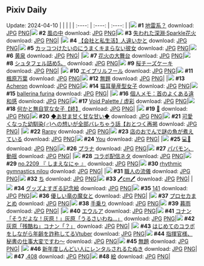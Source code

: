 ## Pixiv Daily
Update: 2024-04-10
|      |      |      |
| :----: | :----: | :----: |
|![](https://pixiv.microyu.workers.dev/c/240x480/img-master/img/2024/04/08/00/00/20/117646455_p0_master1200.jpg) **#1** [地雷系？](https://www.pixiv.net/artworks/117646455) download: [JPG](https://pixiv.microyu.workers.dev/img-original/img/2024/04/08/00/00/20/117646455_p0.jpg) [PNG](https://pixiv.microyu.workers.dev/img-original/img/2024/04/08/00/00/20/117646455_p0.png)|![](https://pixiv.microyu.workers.dev/c/240x480/img-master/img/2024/04/08/00/00/19/117646450_p0_master1200.jpg) **#2** [風の中](https://www.pixiv.net/artworks/117646450) download: [JPG](https://pixiv.microyu.workers.dev/img-original/img/2024/04/08/00/00/19/117646450_p0.jpg) [PNG](https://pixiv.microyu.workers.dev/img-original/img/2024/04/08/00/00/19/117646450_p0.png)|![](https://pixiv.microyu.workers.dev/c/240x480/img-master/img/2024/04/08/00/00/33/117646530_p0_master1200.jpg) **#3** [失われた深淵·Sparkle花火](https://www.pixiv.net/artworks/117646530) download: [JPG](https://pixiv.microyu.workers.dev/img-original/img/2024/04/08/00/00/33/117646530_p0.jpg) [PNG](https://pixiv.microyu.workers.dev/img-original/img/2024/04/08/00/00/33/117646530_p0.png)|
|![](https://pixiv.microyu.workers.dev/c/240x480/img-master/img/2024/04/09/12/00/12/117685150_p0_master1200.jpg) **#4** [【会社と私生活】人違いかと](https://www.pixiv.net/artworks/117685150) download: [JPG](https://pixiv.microyu.workers.dev/img-original/img/2024/04/09/12/00/12/117685150_p0.jpg) [PNG](https://pixiv.microyu.workers.dev/img-original/img/2024/04/09/12/00/12/117685150_p0.png)|![](https://pixiv.microyu.workers.dev/c/240x480/img-master/img/2024/04/08/17/12/03/117662562_p0_master1200.jpg) **#5** [カッコつけたいのにうまくキまらない彼女](https://www.pixiv.net/artworks/117662562) download: [JPG](https://pixiv.microyu.workers.dev/img-original/img/2024/04/08/17/12/03/117662562_p0.jpg) [PNG](https://pixiv.microyu.workers.dev/img-original/img/2024/04/08/17/12/03/117662562_p0.png)|![](https://pixiv.microyu.workers.dev/c/240x480/img-master/img/2024/04/08/12/06/09/117657717_p0_master1200.jpg) **#6** [黄泉](https://www.pixiv.net/artworks/117657717) download: [JPG](https://pixiv.microyu.workers.dev/img-original/img/2024/04/08/12/06/09/117657717_p0.jpg) [PNG](https://pixiv.microyu.workers.dev/img-original/img/2024/04/08/12/06/09/117657717_p0.png)|
|![](https://pixiv.microyu.workers.dev/c/240x480/img-master/img/2024/04/08/18/51/39/117664860_p0_master1200.jpg) **#7** [花火の大舞台](https://www.pixiv.net/artworks/117664860) download: [JPG](https://pixiv.microyu.workers.dev/img-original/img/2024/04/08/18/51/39/117664860_p0.jpg) [PNG](https://pixiv.microyu.workers.dev/img-original/img/2024/04/08/18/51/39/117664860_p0.png)|![](https://pixiv.microyu.workers.dev/c/240x480/img-master/img/2024/04/08/02/02/15/117650122_p0_master1200.jpg) **#8** [シュタフェル詰め5。](https://www.pixiv.net/artworks/117650122) download: [JPG](https://pixiv.microyu.workers.dev/img-original/img/2024/04/08/02/02/15/117650122_p0.jpg) [PNG](https://pixiv.microyu.workers.dev/img-original/img/2024/04/08/02/02/15/117650122_p0.png)|![](https://pixiv.microyu.workers.dev/c/240x480/img-master/img/2024/04/08/20/30/03/117667481_p0_master1200.jpg) **#9** [桜チーズケーキ](https://www.pixiv.net/artworks/117667481) download: [JPG](https://pixiv.microyu.workers.dev/img-original/img/2024/04/08/20/30/03/117667481_p0.jpg) [PNG](https://pixiv.microyu.workers.dev/img-original/img/2024/04/08/20/30/03/117667481_p0.png)|
|![](https://pixiv.microyu.workers.dev/c/240x480/img-master/img/2024/04/08/23/28/28/117673411_p0_master1200.jpg) **#10** [エイプリルフール](https://www.pixiv.net/artworks/117673411) download: [JPG](https://pixiv.microyu.workers.dev/img-original/img/2024/04/08/23/28/28/117673411_p0.jpg) [PNG](https://pixiv.microyu.workers.dev/img-original/img/2024/04/08/23/28/28/117673411_p0.png)|![](https://pixiv.microyu.workers.dev/c/240x480/img-master/img/2024/04/08/12/09/57/117657774_p0_master1200.jpg) **#11** [楓原万葉](https://www.pixiv.net/artworks/117657774) download: [JPG](https://pixiv.microyu.workers.dev/img-original/img/2024/04/08/12/09/57/117657774_p0.jpg) [PNG](https://pixiv.microyu.workers.dev/img-original/img/2024/04/08/12/09/57/117657774_p0.png)|![](https://pixiv.microyu.workers.dev/c/240x480/img-master/img/2024/04/08/16/35/27/117661902_p0_master1200.jpg) **#12** [無題](https://www.pixiv.net/artworks/117661902) download: [JPG](https://pixiv.microyu.workers.dev/img-original/img/2024/04/08/16/35/27/117661902_p0.jpg) [PNG](https://pixiv.microyu.workers.dev/img-original/img/2024/04/08/16/35/27/117661902_p0.png)|
|![](https://pixiv.microyu.workers.dev/c/240x480/img-master/img/2024/04/09/00/34/31/117675919_p0_master1200.jpg) **#13** [Acheron](https://www.pixiv.net/artworks/117675919) download: [JPG](https://pixiv.microyu.workers.dev/img-original/img/2024/04/09/00/34/31/117675919_p0.jpg) [PNG](https://pixiv.microyu.workers.dev/img-original/img/2024/04/09/00/34/31/117675919_p0.png)|![](https://pixiv.microyu.workers.dev/c/240x480/img-master/img/2024/04/08/01/52/04/117649911_p0_master1200.jpg) **#14** [猫耳量産型女子](https://www.pixiv.net/artworks/117649911) download: [JPG](https://pixiv.microyu.workers.dev/img-original/img/2024/04/08/01/52/04/117649911_p0.jpg) [PNG](https://pixiv.microyu.workers.dev/img-original/img/2024/04/08/01/52/04/117649911_p0.png)|![](https://pixiv.microyu.workers.dev/c/240x480/img-master/img/2024/04/08/08/26/00/117654804_p0_master1200.jpg) **#15** [ballerina furina](https://www.pixiv.net/artworks/117654804) download: [JPG](https://pixiv.microyu.workers.dev/img-original/img/2024/04/08/08/26/00/117654804_p0.jpg) [PNG](https://pixiv.microyu.workers.dev/img-original/img/2024/04/08/08/26/00/117654804_p0.png)|
|![](https://pixiv.microyu.workers.dev/c/240x480/img-master/img/2024/04/09/06/00/10/117680634_p0_master1200.jpg) **#16** [個人メモ：首のよくある違和感](https://www.pixiv.net/artworks/117680634) download: [JPG](https://pixiv.microyu.workers.dev/img-original/img/2024/04/09/06/00/10/117680634_p0.jpg) [PNG](https://pixiv.microyu.workers.dev/img-original/img/2024/04/09/06/00/10/117680634_p0.png)|![](https://pixiv.microyu.workers.dev/c/240x480/img-master/img/2024/04/09/07/30/03/117681717_p0_master1200.jpg) **#17** [Void Palette / 虚彩](https://www.pixiv.net/artworks/117681717) download: [JPG](https://pixiv.microyu.workers.dev/img-original/img/2024/04/09/07/30/03/117681717_p0.jpg) [PNG](https://pixiv.microyu.workers.dev/img-original/img/2024/04/09/07/30/03/117681717_p0.png)|![](https://pixiv.microyu.workers.dev/c/240x480/img-master/img/2024/04/08/18/00/25/117663612_p0_master1200.jpg) **#18** [何かと無自覚な女子【終】](https://www.pixiv.net/artworks/117663612) download: [JPG](https://pixiv.microyu.workers.dev/img-original/img/2024/04/08/18/00/25/117663612_p0.jpg) [PNG](https://pixiv.microyu.workers.dev/img-original/img/2024/04/08/18/00/25/117663612_p0.png)|
|![](https://pixiv.microyu.workers.dev/c/240x480/img-master/img/2024/04/08/00/00/59/117646626_p0_master1200.jpg) **#19** [💄](https://www.pixiv.net/artworks/117646626) download: [JPG](https://pixiv.microyu.workers.dev/img-original/img/2024/04/08/00/00/59/117646626_p0.jpg) [PNG](https://pixiv.microyu.workers.dev/img-original/img/2024/04/08/00/00/59/117646626_p0.png)|![](https://pixiv.microyu.workers.dev/c/240x480/img-master/img/2024/04/09/00/00/12/117674467_p0_master1200.jpg) **#20** [◆あ甘ま甘く甘な甘い◆](https://www.pixiv.net/artworks/117674467) download: [JPG](https://pixiv.microyu.workers.dev/img-original/img/2024/04/09/00/00/12/117674467_p0.jpg) [PNG](https://pixiv.microyu.workers.dev/img-original/img/2024/04/09/00/00/12/117674467_p0.png)|![](https://pixiv.microyu.workers.dev/c/240x480/img-master/img/2024/04/09/12/00/30/117685190_p0_master1200.jpg) **#21** [可愛くなった幼馴染(♂)への想いが全部バレちゃう話【おとつく再掲](https://www.pixiv.net/artworks/117685190) download: [JPG](https://pixiv.microyu.workers.dev/img-original/img/2024/04/09/12/00/30/117685190_p0.jpg) [PNG](https://pixiv.microyu.workers.dev/img-original/img/2024/04/09/12/00/30/117685190_p0.png)|
|![](https://pixiv.microyu.workers.dev/c/240x480/img-master/img/2024/04/08/00/00/42/117646561_p0_master1200.jpg) **#22** [Rarpy](https://www.pixiv.net/artworks/117646561) download: [JPG](https://pixiv.microyu.workers.dev/img-original/img/2024/04/08/00/00/42/117646561_p0.jpg) [PNG](https://pixiv.microyu.workers.dev/img-original/img/2024/04/08/00/00/42/117646561_p0.png)|![](https://pixiv.microyu.workers.dev/c/240x480/img-master/img/2024/04/08/18/16/30/117664038_p0_master1200.jpg) **#23** [店のおでんで謎の魚が煮えている](https://www.pixiv.net/artworks/117664038) download: [JPG](https://pixiv.microyu.workers.dev/img-original/img/2024/04/08/18/16/30/117664038_p0.jpg) [PNG](https://pixiv.microyu.workers.dev/img-original/img/2024/04/08/18/16/30/117664038_p0.png)|![](https://pixiv.microyu.workers.dev/c/240x480/img-master/img/2024/04/08/03/40/58/117651559_p0_master1200.jpg) **#24** [You](https://www.pixiv.net/artworks/117651559) download: [JPG](https://pixiv.microyu.workers.dev/img-original/img/2024/04/08/03/40/58/117651559_p0.jpg) [PNG](https://pixiv.microyu.workers.dev/img-original/img/2024/04/08/03/40/58/117651559_p0.png)|
|![](https://pixiv.microyu.workers.dev/c/240x480/img-master/img/2024/04/08/00/23/24/117647548_p0_master1200.jpg) **#25** [💻🦐](https://www.pixiv.net/artworks/117647548) download: [JPG](https://pixiv.microyu.workers.dev/img-original/img/2024/04/08/00/23/24/117647548_p0.jpg) [PNG](https://pixiv.microyu.workers.dev/img-original/img/2024/04/08/00/23/24/117647548_p0.png)|![](https://pixiv.microyu.workers.dev/c/240x480/img-master/img/2024/04/08/00/01/28/117646688_p0_master1200.jpg) **#26** [プラナ](https://www.pixiv.net/artworks/117646688) download: [JPG](https://pixiv.microyu.workers.dev/img-original/img/2024/04/08/00/01/28/117646688_p0.jpg) [PNG](https://pixiv.microyu.workers.dev/img-original/img/2024/04/08/00/01/28/117646688_p0.png)|![](https://pixiv.microyu.workers.dev/c/240x480/img-master/img/2024/04/08/20/09/45/117666926_p0_master1200.jpg) **#27** [パパモン、動揺](https://www.pixiv.net/artworks/117666926) download: [JPG](https://pixiv.microyu.workers.dev/img-original/img/2024/04/08/20/09/45/117666926_p0.jpg) [PNG](https://pixiv.microyu.workers.dev/img-original/img/2024/04/08/20/09/45/117666926_p0.png)|
|![](https://pixiv.microyu.workers.dev/c/240x480/img-master/img/2024/04/08/05/55/41/117652962_p0_master1200.jpg) **#28** [コラボ配信ネタ](https://www.pixiv.net/artworks/117652962) download: [JPG](https://pixiv.microyu.workers.dev/img-original/img/2024/04/08/05/55/41/117652962_p0.jpg) [PNG](https://pixiv.microyu.workers.dev/img-original/img/2024/04/08/05/55/41/117652962_p0.png)|![](https://pixiv.microyu.workers.dev/c/240x480/img-master/img/2024/04/08/12/24/14/117658012_p0_master1200.jpg) **#29** [no.2209 『 しまえなにゃ 』](https://www.pixiv.net/artworks/117658012) download: [JPG](https://pixiv.microyu.workers.dev/img-original/img/2024/04/08/12/24/14/117658012_p0.jpg) [PNG](https://pixiv.microyu.workers.dev/img-original/img/2024/04/08/12/24/14/117658012_p0.png)|![](https://pixiv.microyu.workers.dev/c/240x480/img-master/img/2024/04/08/08/24/23/117654790_p0_master1200.jpg) **#30** [rhythmic gymnastics nilou](https://www.pixiv.net/artworks/117654790) download: [JPG](https://pixiv.microyu.workers.dev/img-original/img/2024/04/08/08/24/23/117654790_p0.jpg) [PNG](https://pixiv.microyu.workers.dev/img-original/img/2024/04/08/08/24/23/117654790_p0.png)|
|![](https://pixiv.microyu.workers.dev/c/240x480/img-master/img/2024/04/09/17/53/06/117690898_p0_master1200.jpg) **#31** [職人の流儀](https://www.pixiv.net/artworks/117690898) download: [JPG](https://pixiv.microyu.workers.dev/img-original/img/2024/04/09/17/53/06/117690898_p0.jpg) [PNG](https://pixiv.microyu.workers.dev/img-original/img/2024/04/09/17/53/06/117690898_p0.png)|![](https://pixiv.microyu.workers.dev/c/240x480/img-master/img/2024/04/09/05/46/59/117680457_p0_master1200.jpg) **#32** [ち](https://www.pixiv.net/artworks/117680457) download: [JPG](https://pixiv.microyu.workers.dev/img-original/img/2024/04/09/05/46/59/117680457_p0.jpg) [PNG](https://pixiv.microyu.workers.dev/img-original/img/2024/04/09/05/46/59/117680457_p0.png)|![](https://pixiv.microyu.workers.dev/c/240x480/img-master/img/2024/04/08/20/38/34/117667750_p0_master1200.jpg) **#33** [🖊️cm🖊️](https://www.pixiv.net/artworks/117667750) download: [JPG](https://pixiv.microyu.workers.dev/img-original/img/2024/04/08/20/38/34/117667750_p0.jpg) [PNG](https://pixiv.microyu.workers.dev/img-original/img/2024/04/08/20/38/34/117667750_p0.png)|
|![](https://pixiv.microyu.workers.dev/c/240x480/img-master/img/2024/04/08/19/20/39/117665624_p0_master1200.jpg) **#34** [グッズよすぎる記念絵](https://www.pixiv.net/artworks/117665624) download: [JPG](https://pixiv.microyu.workers.dev/img-original/img/2024/04/08/19/20/39/117665624_p0.jpg) [PNG](https://pixiv.microyu.workers.dev/img-original/img/2024/04/08/19/20/39/117665624_p0.png)|![](https://pixiv.microyu.workers.dev/c/240x480/img-master/img/2024/04/08/13/11/11/117658755_p0_master1200.jpg) **#35** [141](https://www.pixiv.net/artworks/117658755) download: [JPG](https://pixiv.microyu.workers.dev/img-original/img/2024/04/08/13/11/11/117658755_p0.jpg) [PNG](https://pixiv.microyu.workers.dev/img-original/img/2024/04/08/13/11/11/117658755_p0.png)|![](https://pixiv.microyu.workers.dev/c/240x480/img-master/img/2024/04/09/00/49/26/117676281_p0_master1200.jpg) **#36** [優しい竜の魔女と](https://www.pixiv.net/artworks/117676281) download: [JPG](https://pixiv.microyu.workers.dev/img-original/img/2024/04/09/00/49/26/117676281_p0.jpg) [PNG](https://pixiv.microyu.workers.dev/img-original/img/2024/04/09/00/49/26/117676281_p0.png)|
|![](https://pixiv.microyu.workers.dev/c/240x480/img-master/img/2024/04/08/15/52/37/117661191_p0_master1200.jpg) **#37** [プロセカまとめ](https://www.pixiv.net/artworks/117661191) download: [JPG](https://pixiv.microyu.workers.dev/img-original/img/2024/04/08/15/52/37/117661191_p0.jpg) [PNG](https://pixiv.microyu.workers.dev/img-original/img/2024/04/08/15/52/37/117661191_p0.png)|![](https://pixiv.microyu.workers.dev/c/240x480/img-master/img/2024/04/09/00/09/10/117675056_p0_master1200.jpg) **#38** [手乗り](https://www.pixiv.net/artworks/117675056) download: [JPG](https://pixiv.microyu.workers.dev/img-original/img/2024/04/09/00/09/10/117675056_p0.jpg) [PNG](https://pixiv.microyu.workers.dev/img-original/img/2024/04/09/00/09/10/117675056_p0.png)|![](https://pixiv.microyu.workers.dev/c/240x480/img-master/img/2024/04/08/10/10/04/117656103_p0_master1200.jpg) **#39** [暮雨](https://www.pixiv.net/artworks/117656103) download: [JPG](https://pixiv.microyu.workers.dev/img-original/img/2024/04/08/10/10/04/117656103_p0.jpg) [PNG](https://pixiv.microyu.workers.dev/img-original/img/2024/04/08/10/10/04/117656103_p0.png)|
|![](https://pixiv.microyu.workers.dev/c/240x480/img-master/img/2024/04/08/00/00/20/117646458_p0_master1200.jpg) **#40** [エウルア](https://www.pixiv.net/artworks/117646458) download: [JPG](https://pixiv.microyu.workers.dev/img-original/img/2024/04/08/00/00/20/117646458_p0.jpg) [PNG](https://pixiv.microyu.workers.dev/img-original/img/2024/04/08/00/00/20/117646458_p0.png)|![](https://pixiv.microyu.workers.dev/c/240x480/img-master/img/2024/04/08/16/06/35/117661431_p0_master1200.jpg) **#41** [コナン「そうだよな！灰原！」灰原「うるさいわね…」](https://www.pixiv.net/artworks/117661431) download: [JPG](https://pixiv.microyu.workers.dev/img-original/img/2024/04/08/16/06/35/117661431_p0.jpg) [PNG](https://pixiv.microyu.workers.dev/img-original/img/2024/04/08/16/06/35/117661431_p0.png)|![](https://pixiv.microyu.workers.dev/c/240x480/img-master/img/2024/04/09/15/24/22/117688242_p0_master1200.jpg) **#42** [灰原「残酷ね」コナン「？」](https://www.pixiv.net/artworks/117688242) download: [JPG](https://pixiv.microyu.workers.dev/img-original/img/2024/04/09/15/24/22/117688242_p0.jpg) [PNG](https://pixiv.microyu.workers.dev/img-original/img/2024/04/09/15/24/22/117688242_p0.png)|
|![](https://pixiv.microyu.workers.dev/c/240x480/img-master/img/2024/04/08/21/07/56/117668713_p0_master1200.jpg) **#43** [はじめてのコラボをしながら年齢を詐称してるVtuber](https://www.pixiv.net/artworks/117668713) download: [JPG](https://pixiv.microyu.workers.dev/img-original/img/2024/04/08/21/07/56/117668713_p0.jpg) [PNG](https://pixiv.microyu.workers.dev/img-original/img/2024/04/08/21/07/56/117668713_p0.png)|![](https://pixiv.microyu.workers.dev/c/240x480/img-master/img/2024/04/08/00/27/50/117646634_p0_master1200.jpg) **#44** [指揮官様、秘書の仕事大変ですわ～](https://www.pixiv.net/artworks/117646634) download: [JPG](https://pixiv.microyu.workers.dev/img-original/img/2024/04/08/00/27/50/117646634_p0.jpg) [PNG](https://pixiv.microyu.workers.dev/img-original/img/2024/04/08/00/27/50/117646634_p0.png)|![](https://pixiv.microyu.workers.dev/c/240x480/img-master/img/2024/04/08/00/07/08/117646958_p0_master1200.jpg) **#45** [無題](https://www.pixiv.net/artworks/117646958) download: [JPG](https://pixiv.microyu.workers.dev/img-original/img/2024/04/08/00/07/08/117646958_p0.jpg) [PNG](https://pixiv.microyu.workers.dev/img-original/img/2024/04/08/00/07/08/117646958_p0.png)|
|![](https://pixiv.microyu.workers.dev/c/240x480/img-master/img/2024/04/08/18/05/20/117663772_p0_master1200.jpg) **#46** [新年度しんどい人にレンタルされるたぬき](https://www.pixiv.net/artworks/117663772) download: [JPG](https://pixiv.microyu.workers.dev/img-original/img/2024/04/08/18/05/20/117663772_p0.jpg) [PNG](https://pixiv.microyu.workers.dev/img-original/img/2024/04/08/18/05/20/117663772_p0.png)|![](https://pixiv.microyu.workers.dev/c/240x480/img-master/img/2024/04/08/06/00/09/117653050_p0_master1200.jpg) **#47** [.408](https://www.pixiv.net/artworks/117653050) download: [JPG](https://pixiv.microyu.workers.dev/img-original/img/2024/04/08/06/00/09/117653050_p0.jpg) [PNG](https://pixiv.microyu.workers.dev/img-original/img/2024/04/08/06/00/09/117653050_p0.png)|![](https://pixiv.microyu.workers.dev/c/240x480/img-master/img/2024/04/08/23/22/19/117673178_p0_master1200.jpg) **#48** [絵](https://www.pixiv.net/artworks/117673178) download: [JPG](https://pixiv.microyu.workers.dev/img-original/img/2024/04/08/23/22/19/117673178_p0.jpg) [PNG](https://pixiv.microyu.workers.dev/img-original/img/2024/04/08/23/22/19/117673178_p0.png)|
